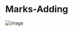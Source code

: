 # Marks-Adding
![image](https://github.com/user-attachments/assets/0c4690e3-caa9-475b-87f3-6c76d17afae9)
